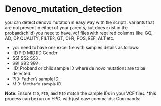 # Denovo_mutation_detection
you can detect denovo mutation in easy way with the scripts.
variants that are not present in either of your parents, but does exist in the proband(child)
you need to have, vcf files with required columns like, GQ, AD, DP QUALITY, FILTER, GT, CHR, POS, REF, ALT etc.
- you need to have one excel file with samples details as follows:
- IID	PID	MID	IID Gender
- SS1	SS2	SS3	.
- SB1	SB2	SB3	.
- IID: Proband or child sample ID where de novo mutations are to be detected.  
- PID: Father’s sample ID.  
- MID: Mother’s sample ID.  

**Note**: Ensure `IID`, `PID`, and `MID` match the sample IDs in your VCF files.
*this process can be run on HPC, with just easy commands:
Commands:
